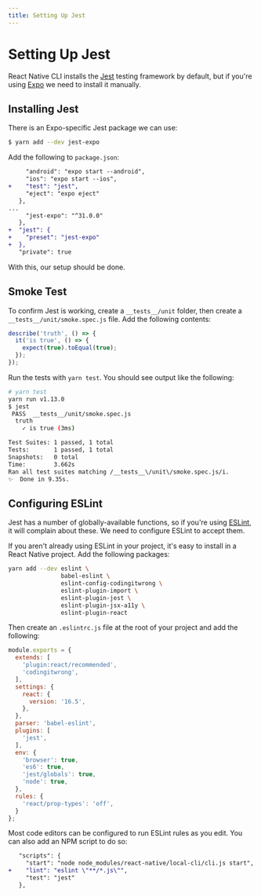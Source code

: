 ```yaml
---
title: Setting Up Jest
---
```


# Setting Up Jest

React Native CLI installs the [Jest][jest] testing framework by default, but if you're using [Expo][expo] we need to install it manually.

## Installing Jest

There is an Expo-specific Jest package we can use:

```bash
$ yarn add --dev jest-expo
```

Add the following to `package.json`:

```diff
     "android": "expo start --android",
     "ios": "expo start --ios",
+    "test": "jest",
     "eject": "expo eject"
   },
...
     "jest-expo": "^31.0.0"
   },
+  "jest": {
+    "preset": "jest-expo"
+  },
   "private": true
```

With this, our setup should be done.

## Smoke Test

To confirm Jest is working, create a `__tests__/unit` folder, then create a `__tests__/unit/smoke.spec.js` file. Add the following contents:

```javascript
describe('truth', () => {
  it('is true', () => {
    expect(true).toEqual(true);
  });
});
```

Run the tests with `yarn test`. You should see output like the following:

```bash
# yarn test
yarn run v1.13.0
$ jest
 PASS  __tests__/unit/smoke.spec.js
  truth
    ✓ is true (3ms)

Test Suites: 1 passed, 1 total
Tests:       1 passed, 1 total
Snapshots:   0 total
Time:        3.662s
Ran all test suites matching /__tests__\/unit\/smoke.spec.js/i.
✨  Done in 9.35s.
```

## Configuring ESLint

Jest has a number of globally-available functions, so if you're using [ESLint][eslint], it will complain about these. We need to configure ESLint to accept them.

If you aren't already using ESLint in your project, it's easy to install in a React Native project. Add the following packages:

```sh
yarn add --dev eslint \
               babel-eslint \
               eslint-config-codingitwrong \
               eslint-plugin-import \
               eslint-plugin-jest \
               eslint-plugin-jsx-a11y \
               eslint-plugin-react
```

Then create an `.eslintrc.js` file at the root of your project and add the following:

```js
module.exports = {
  extends: [
    'plugin:react/recommended',
    'codingitwrong',
  ],
  settings: {
    react: {
      version: '16.5',
    },
  },
  parser: 'babel-eslint',
  plugins: [
    'jest',
  ],
  env: {
    'browser': true,
    'es6': true,
    'jest/globals': true,
    'node': true,
  },
  rules: {
    'react/prop-types': 'off',
  }
};
```

Most code editors can be configured to run ESLint rules as you edit. You can also add an NPM script to do so:

```diff
   "scripts": {
     "start": "node node_modules/react-native/local-cli/cli.js start",
+    "lint": "eslint \"**/*.js\"",
     "test": "jest"
   },
```

[eslint]: https://eslint.org/
[expo]: https://expo.io/
[jest]: https://jestjs.io/
